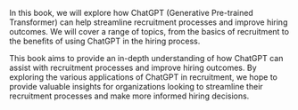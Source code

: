 
In this book, we will explore how ChatGPT (Generative Pre-trained Transformer) can help streamline recruitment processes and improve hiring outcomes. We will cover a range of topics, from the basics of recruitment to the benefits of using ChatGPT in the hiring process.

This book aims to provide an in-depth understanding of how ChatGPT can assist with recruitment processes and improve hiring outcomes. By exploring the various applications of ChatGPT in recruitment, we hope to provide valuable insights for organizations looking to streamline their recruitment processes and make more informed hiring decisions.
